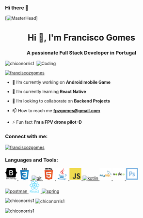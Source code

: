 ### Hi there 👋
[![MasterHead](https://www.google.com/imgres?imgurl=https%3A%2F%2Fcamo.githubusercontent.com%2F0850a9b90bf720b08cafe764aea52d8cf2cc7048d4f8080297e8988b76bb08b8%2F68747470733a2f2f7265732e636c6f7564696e6172792e636f6d2f7375706572666f6c696f2f696d6167652f75706c6f61642f76313632303638393937392f36383734373437303733336132663266363932653730363936653639366436373265363336663664326636663732363936373639366536313663373332663633333632663333333332663633333232663633333633333333363333323330363536343635333833323636333036353330363336353634333736343335333733303634363236353333363133313636333332653637363936365f796a756832732e676966&tbnid=Gql8n76CdpGvJM&vet=12ahUKEwi87o_75O3-AhUwsCcCHe-HDtkQMygFegUIARCBAg..i&imgrefurl=https%3A%2F%2Fgithub.com%2Fsonjoybarmon&docid=8iiwXRrYiLbRGM&w=1920&h=732&q=banner%20gif%20image%20coding&ved=2ahUKEwi87o_75O3-AhUwsCcCHe-HDtkQMygFegUIARCBAg)]
<h1 align="center">Hi 👋, I'm Francisco Gomes</h1>
<h3 align="center">A passionate Full Stack Developer in Portugal</h3>
<img align="right" alt="Coding" width="400" src="https://www.google.com/imgres?imgurl=https%3A%2F%2Fcamo.githubusercontent.com%2Fcae12fddd9d6982901d82580bdf321d81fb299141098ca1c2d4891870827bf17%2F68747470733a2f2f6d69726f2e6d656469756d2e636f6d2f6d61782f313336302f302a37513379765349765f7430696f4a2d5a2e676966&tbnid=zhjSEq0Xd_DH7M&vet=12ahUKEwj9k-Kn5O3-AhWypkwKHZyyBOcQMygAegUIARDxAQ..i&imgrefurl=https%3A%2F%2Fgithub.com%2Frudrabarad%2FGifs&docid=CJdgcKdcN0j58M&w=680&h=428&q=animated%20coding%20gif&ved=2ahUKEwj9k-Kn5O3-AhWypkwKHZyyBOcQMygAegUIARDxAQ">


<p align="left"> <img src="https://komarev.com/ghpvc/?username=chiconorris1&label=Profile%20views&color=0e75b6&style=flat" alt="chiconorris1" /> </p>

<p align="left"> <a href="https://twitter.com/franciscozgomes" target="blank"><img src="https://img.shields.io/twitter/follow/franciscozgomes?logo=twitter&style=for-the-badge" alt="franciscozgomes" /></a> </p>

- 🔭 I’m currently working on **Android mobile Game**

- 🌱 I’m currently learning **React Native**

- 👯 I’m looking to collaborate on **Backend Projects**

- 📫 How to reach me **fpzgomes@gmail.com**

- ⚡ Fun fact **I'm a FPV drone pilot :D**

<h3 align="left">Connect with me:</h3>
<p align="left">
<a href="https://twitter.com/franciscozgomes" target="blank"><img align="center" src="https://raw.githubusercontent.com/rahuldkjain/github-profile-readme-generator/master/src/images/icons/Social/twitter.svg" alt="franciscozgomes" height="30" width="40" /></a>
</p>

<h3 align="left">Languages and Tools:</h3>
<p align="left"> <a href="https://getbootstrap.com" target="_blank" rel="noreferrer"> <img src="https://raw.githubusercontent.com/devicons/devicon/master/icons/bootstrap/bootstrap-plain-wordmark.svg" alt="bootstrap" width="40" height="40"/> </a> <a href="https://www.w3schools.com/css/" target="_blank" rel="noreferrer"> <img src="https://raw.githubusercontent.com/devicons/devicon/master/icons/css3/css3-original-wordmark.svg" alt="css3" width="40" height="40"/> </a> <a href="https://git-scm.com/" target="_blank" rel="noreferrer"> <img src="https://www.vectorlogo.zone/logos/git-scm/git-scm-icon.svg" alt="git" width="40" height="40"/> </a> <a href="https://www.w3.org/html/" target="_blank" rel="noreferrer"> <img src="https://raw.githubusercontent.com/devicons/devicon/master/icons/html5/html5-original-wordmark.svg" alt="html5" width="40" height="40"/> </a> <a href="https://www.java.com" target="_blank" rel="noreferrer"> <img src="https://raw.githubusercontent.com/devicons/devicon/master/icons/java/java-original.svg" alt="java" width="40" height="40"/> </a> <a href="https://developer.mozilla.org/en-US/docs/Web/JavaScript" target="_blank" rel="noreferrer"> <img src="https://raw.githubusercontent.com/devicons/devicon/master/icons/javascript/javascript-original.svg" alt="javascript" width="40" height="40"/> </a> <a href="https://kotlinlang.org" target="_blank" rel="noreferrer"> <img src="https://www.vectorlogo.zone/logos/kotlinlang/kotlinlang-icon.svg" alt="kotlin" width="40" height="40"/> </a> <a href="https://www.mysql.com/" target="_blank" rel="noreferrer"> <img src="https://raw.githubusercontent.com/devicons/devicon/master/icons/mysql/mysql-original-wordmark.svg" alt="mysql" width="40" height="40"/> </a> <a href="https://nodejs.org" target="_blank" rel="noreferrer"> <img src="https://raw.githubusercontent.com/devicons/devicon/master/icons/nodejs/nodejs-original-wordmark.svg" alt="nodejs" width="40" height="40"/> </a> <a href="https://www.photoshop.com/en" target="_blank" rel="noreferrer"> <img src="https://raw.githubusercontent.com/devicons/devicon/master/icons/photoshop/photoshop-line.svg" alt="photoshop" width="40" height="40"/> </a> <a href="https://postman.com" target="_blank" rel="noreferrer"> <img src="https://www.vectorlogo.zone/logos/getpostman/getpostman-icon.svg" alt="postman" width="40" height="40"/> </a> <a href="https://reactjs.org/" target="_blank" rel="noreferrer"> <img src="https://raw.githubusercontent.com/devicons/devicon/master/icons/react/react-original-wordmark.svg" alt="react" width="40" height="40"/> </a> <a href="https://spring.io/" target="_blank" rel="noreferrer"> <img src="https://www.vectorlogo.zone/logos/springio/springio-icon.svg" alt="spring" width="40" height="40"/> </a> </p>

<p><img align="left" src="https://github-readme-stats.vercel.app/api/top-langs?username=chiconorris1&show_icons=true&locale=en&layout=compact" alt="chiconorris1" /></p>

<p>&nbsp;<img align="center" src="https://github-readme-stats.vercel.app/api?username=chiconorris1&show_icons=true&locale=en" alt="chiconorris1" /></p>

<p><img align="center" src="https://github-readme-streak-stats.herokuapp.com/?user=chiconorris1&" alt="chiconorris1" /></p>


<!--
**ChicoNorris11/ChicoNorris11** is a ✨ _special_ ✨ repository because its `README.md` (this file) appears on your GitHub profile.

Here are some ideas to get you started:

- 🔭 I’m currently working on ...
- 🌱 I’m currently learning ...
- 👯 I’m looking to collaborate on ...
- 🤔 I’m looking for help with ...
- 💬 Ask me about ...
- 📫 How to reach me: ...
- 😄 Pronouns: ...
- ⚡ Fun fact: ...
-->
